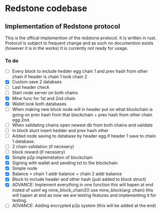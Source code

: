 # Redstone codebase
## Implementation of Redstone protocol
This is the offical implemention of the redstone protocol. It is written in rust. Protocol is subject to frequent change and as such no documention exists (however it is in the works) It is currently not ready for usage.
### To do
- [ ] Every block to include hedder egg chain 1 and prev hash from other chain if header is chain 1 look chain 2
- [x]  Custom save 2 databses
- [ ]  Last header check
- [ ]  Start node server on both chains
- [x]  Mine func for 1st and 2nd chain
- [x]  Wallet look both databases
- [ ]  When making new block node will in header put on what blockchain is going on prev hash from that blockchain + prev hash from other chain egg 2nd.
- [ ]  When validating chains open newest db from both chains and validate
- [ ] In block stuct insert hedder and prev hash other
- [ ]  Added node saving to database by header egg if header 1 save to chain 1 database.
- [ ] 2 chain validation (if necesery)
- [ ] block reward (if necesery)
- [x] Simple p2p implemetation of blockchain
- [x] Signing with wallet and sending txt to the blockchain
- [x] Simple node
- [x] Balance = chain 1 addr balance + chain 2 addr balance
- [x] Block to include header and other hash (just added to block struct)
- [x] ADVANCE: Implement everything in one function this will hapen at end insted of usinf eg mine_block_chain2() use mine_block(arg: chain) this will hapen at end as now we are testing features and implementing it for testing.
- [ ] ADVANCE: Adding encrypted p2p system (this will be added at the end)
